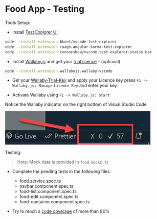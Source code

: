 # Food App - Testing

Tools Setup:

- Install [Test Explorer UI](https://marketplace.visualstudio.com/items?itemName=hbenl.vscode-test-explorer)

```bash
code --install-extension hbenl/vscode-test-explorer
code --install-extension raagh.angular-karma-test-explorer
code --install-extension connorshea/vscode-test-explorer-status-bar
```

- Install [Wallaby.js](https://marketplace.visualstudio.com/items?itemName=WallabyJs.wallaby-vscode) and get your [trial licence](https://wallabyjs.com/download/) - (optional) 

```bash
code --install-extension wallabyjs.wallaby-vscode
```

- Get your [Wallaby-Trial-Key](https://wallabyjs.com/download/) and apply your Licence key press `F1 -> Wallaby.js: Manage Licence Key` and enter your key.

- Activate Wallaby using `F1 -> Wallaby.js: Start`

Notice the Wallaby indicator on the right bottom of Visual Studio Code

![wallaby](_images/wallaby.png)

Testing:

> Note: Mock data is provided in `food.mocks.ts`

- Complete the pending tests in the following files:

    - food.service.spec.ts
    - navbar.component.spec.ts
    - food-list.component.spec.ts
    - food-edit.component.spec.ts
    - food-container.component.spec.ts

- Try to reach a [code coverage](https://angular.io/guide/testing-code-coverage) of more than 80%